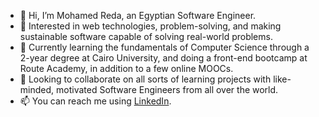 - 👋 Hi, I’m Mohamed Reda, an Egyptian Software Engineer.
- 👀 Interested in web technologies, problem-solving, and making sustainable software capable of solving real-world problems.
- 🌱 Currently learning the fundamentals of Computer Science through a 2-year degree at Cairo University, and doing a front-end bootcamp at Route Academy, in addition to a few online MOOCs.
- 💞️ Looking to collaborate on all sorts of learning projects with like-minded, motivated Software Engineers from all over the world.
- 📫 You can reach me using [LinkedIn](https://www.linkedin.com/in/mreda94/).

<!---
alexnder394/alexnder394 is a ✨ special ✨ repository because its `README.md` (this file) appears on your GitHub profile.
You can click the Preview link to take a look at your changes.
--->
